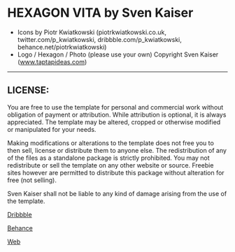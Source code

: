 
# HEXAGON VITA by Sven Kaiser

* Icons by Piotr Kwiatkowski (piotrkwiatkowski.co.uk, twitter.com/p_kwiatkowski, dribbble.com/p_kwiatkowski, behance.net/piotrkwiatkowski)
* Logo / Hexagon / Photo (please use your own) Copyright Sven Kaiser (www.taptapideas.com)

----

## LICENSE:

You are free to use the template for personal and commercial work without obligation of payment or attribution. While attribution is optional, it is always appreciated. The template may be altered, cropped or otherwise modified or manipulated for your needs.

Making modifications or alterations to the template does not free you to then sell, license or distribute them to anyone else. The redistribution of any of the files as a standalone package is strictly prohibited. You may not redistribute or sell the template on any other website or source. Freebie sites however are permitted to distribute this package without alteration for free (not selling).

Sven Kaiser shall not be liable to any kind of damage arising from the use of the template.


[Dribbble](http://dribbble.com/TapTapIdeas)


[Behance](https://www.behance.net/svenkaiser)

[Web](www.taptapideas.com)